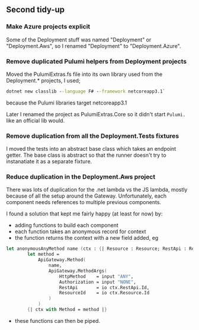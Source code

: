 ## Second tidy-up
### Make Azure projects explicit
Some of the Deployment stuff was named "Deployment" or "Deployment.Aws", so I renamed "Deployment" to "Deployment.Azure".
### Remove duplicated Pulumi helpers from Deployment projects
Moved the PulumiExtras.fs file into its own library used from the Deployment.* projects, I used;
```cmd
dotnet new classlib --language F# --framework netcoreapp3.1`
```
because the Pulumi libraries target netcoreapp3.1

Later I renamed the project as PulumiExtras.Core so it didn't start `Pulumi.` like an official lib would.
### Remove duplication from all the Deployment.Tests fixtures
I moved the tests into an abstract base class which takes an endpoint getter. The base class is abstract so that the runner doesn't try to instanatiate it as a separate fixture.
### Reduce duplication in the Deployment.Aws project
There was lots of duplication for the .net lambda vs the JS lambda, mostly because of all the setup around the Gateway. Unfortunately, each component needs references to multiple previous components.

I found a solution that kept me fairly happy (at least for now) by:
- adding functions to build each component
- each function takes an anonymous record for context
- the function returns the context with a new field added, eg 
```fsharp
let anonymousAnyMethod name (ctx : {| Resource : Resource; RestApi : RestApi |}) =
        let method =
            ApiGateway.Method(
                name,
                ApiGateway.MethodArgs(
                    HttpMethod    = input "ANY",
                    Authorization = input "NONE",
                    RestApi       = io ctx.RestApi.Id,
                    ResourceId    = io ctx.Resource.Id
                )
            )
        {| ctx with Method = method |}
```
- these functions can then be piped.

